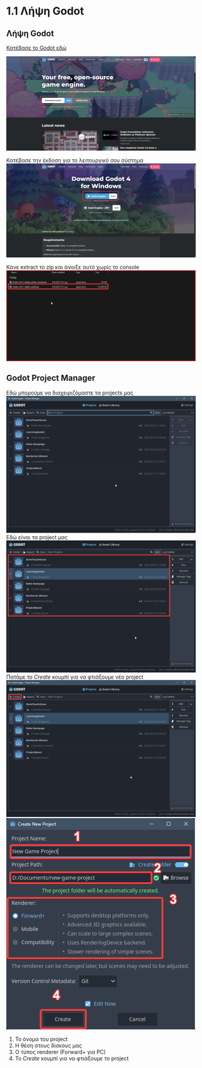# 1.1 Λήψη Godot

## Λήψη Godot

[Κατέβασε το Godot εδώ](https://godotengine.org/)

![ω](image.png)

Κατέβασε την έκδοση για το λειτουργικό σου σύστημα
![alt text](image-1.png)

Κάνε extract το zip και άνοιξε αυτό χωρίς το console
![alt text](image-2.png)

## Godot Project Manager
Εδώ μπορούμε να διαχειριζόμαστε τα projects μας
![alt text](image-3.png)
Εδώ είναι τα project μας
![alt text](image-4.png)
Πατάμε το *Create* κουμπί για να φτιάξουμε νέο project
![alt text](image-6.png)
![alt text](image-5.png)
1. Το όνομα του project
2. Η θέση στους δίσκους μας
3. Ο τύπος renderer (Forward+ για PC)
4. Το *Create* κουμπί για να φτιάξουμε το project
